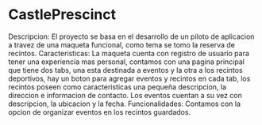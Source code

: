 # CastlePrescinct
Descripcion: El proyecto se basa en el desarrollo de un piloto de aplicacion a travez de una maqueta funcional, como tema se tomo la reserva de recintos.
Caracteristicas: La maqueta cuenta con registro de usuario para tener una experiencia mas personal, contamos con una pagina principal que tiene dos tabs, una esta destinada a eventos y la otra a los recintos deportivos, hay un boton para agregar eventos y recintos en cada tab, los recintos poseen como caracteristicas una pequeña descripcion, la direccion e informacion de contacto. Los eventos cuentan a su vez con descripcion, la ubicacion y la fecha.
Funcionalidades: Contamos con la opcion de organizar eventos en los recintos guardados.
